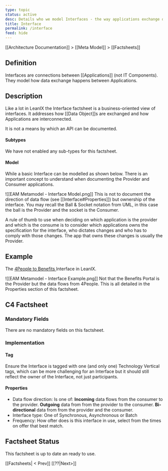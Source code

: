 ```yaml
---
type: topic
status: active
desc: Details who we model Interfaces - the way applications exchange data.
title: Interface
permalink: /interface
feed: hide
---
```



[[Architecture Documentation]] > [[Meta Model]] > [[Factsheets]]
 

## Definition
Interfaces are connections between [[Applications]] (not IT Components). They model how data exchange happens between Applications.

## Description
Like a lot in LeanIX the Interface factsheet is a business-oriented view of interfaces. It addresses how [[Data Object]]s are exchanged and how Applications are interconnected. 

It is not a means by which an API can be documented.
#### Subtypes
We have not enabled any sub-types for this factsheet.
#### Model

While a basic Interface can be modelled as shown below. There is an important concept to understand when documenting the Provider and Consumer applications.

![[EAM Metamodel - Interface Model.png]]
This is not to document the direction of data flow (see [[Interface#Properties]]) but ownership of the interface. You may recall the Ball & Socket notation from UML, in this case the ball is the Provider and the socket is the Consumer.

A rule of thumb to use when deciding on which application is the provider and which is the consume is to consider which applications owns the specification for the interface, who dictates changes and who has to comply with those changes. The app that owns these changes is usually the Provider.

## Example

The [4People to Benefits ](https://channel4.leanix.net/Channel4Prod/factsheet/Interface/c1f2caf3-e769-4d61-8abf-19c8fece8313) Interface in LeanIX.

![[EAM Metamodel - Interface Example.png]]
Not that the Benefits Portal is the Provider but the data flows from 4People. This is all detailed in the Properties section of this factsheet.

## C4 Factsheet

### Mandatory Fields
There are no mandatory fields on this factsheet.

### Implementation

#### Tag
Ensure the Interface is tagged with one (and only one) Technology Vertical tags, which can be more challenging for an Interface but it should still reflect the owner of the Interface, not just participants.

#### Properties
- Data flow direction: Is one of: **Incoming** data flows from the consumer to the provider. **Outgoing** data from from the provider to the consumer. **Bi-directional** data from from the provider and the consumer.
- Interface type: One of Synchronous, Asynchronous or Batch
- Frequency: How ofter does is this interface in use, select from the times on offer that best match.

## Factsheet Status
This factsheet is up to date an ready to use.

[[Factsheets| < Prev]]   [[??|Next>]]